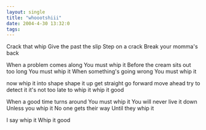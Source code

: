```yaml
---
layout: single
title: "whoootshiii"
date: 2004-4-30 13:32:0
tags: 
---
```


Crack that whip
Give the past the slip
Step on a crack
Break your momma's back

When a problem comes along
You must whip it
Before the cream sits out too long
You must whip it
When something's going wrong
You must whip it

now whip it
into shape
shape it up
get straight
go forward
move ahead
try to detect it
it's not too late
to whip it
whip it good

When a good time turns around
You must whip it
You will never live it down
Unless you whip it
No one gets their way
Until they whip it

I say whip it
Whip it good

